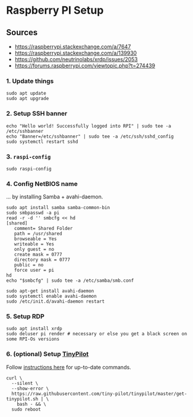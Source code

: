# Raspberry PI Setup

## Sources

- <https://raspberrypi.stackexchange.com/a/7647>
- <https://raspberrypi.stackexchange.com/a/139930>
- <https://github.com/neutrinolabs/xrdp/issues/2053>
- <https://forums.raspberrypi.com/viewtopic.php?t=274439>

### 1. Update things

```shell
sudo apt update
sudo apt upgrade
```

### 2. Setup SSH banner

```shell
echo "Hello world! Successfully logged into RPI" | sudo tee -a /etc/sshbanner
echo "Banner=/etc/sshbanner" | sudo tee -a /etc/ssh/sshd_config
sudo systemctl restart sshd
```

### 3. `raspi-config`

```shell
sudo raspi-config
```

### 4. Config NetBIOS name

... by installing Samba + avahi-daemon.

```shell
sudo apt install samba samba-common-bin
sudo smbpasswd -a pi
read -r -d '' smbcfg << hd
[shared]
   comment= Shared Folder
   path = /usr/shared
   browseable = Yes
   writeable = Yes
   only guest = no
   create mask = 0777
   directory mask = 0777
   public = no
   force user = pi
hd
echo "$smbcfg" | sudo tee -a /etc/samba/smb.conf

sudo apt-get install avahi-daemon
sudo systemctl enable avahi-daemon
sudo /etc/init.d/avahi-daemon restart
```

### 5. Setup RDP

```shell
sudo apt install xrdp
sudo deluser pi render # necessary or else you get a black screen on some RPI-Os versions
```

### 6. (optional) Setup [TinyPilot](https://github.com/tiny-pilot/tinypilot)

Follow [instructions here](https://github.com/tiny-pilot/tinypilot?tab=readme-ov-file#simple-installation) for up-to-date commands.

```shell
curl \
  --silent \
  --show-error \
  https://raw.githubusercontent.com/tiny-pilot/tinypilot/master/get-tinypilot.sh | \
    bash - && \
  sudo reboot
```

